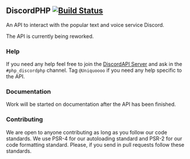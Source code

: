 ## DiscordPHP [![Build Status](https://travis-ci.org/teamreflex/DiscordPHP.svg?branch=master)](https://travis-ci.org/teamreflex/DiscordPHP)

An API to interact with the popular text and voice service Discord.

The API is currently being reworked.

### Help

If you need any help feel free to join the [DiscordAPI Server](https://discord.gg/0SBTUU1wZTX3afOb) and ask in the `#php_discordphp` channel. Tag `@Uniquoooo` if you need any help specific to the API.

### Documentation

Work will be started on documentation after the API has been finished. 

### Contributing

We are open to anyone contributing as long as you follow our code standards. We use PSR-4 for our autoloading standard and PSR-2 for our code formatting standard. Please, if you send in pull requests follow these standards.